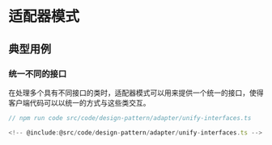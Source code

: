 # 适配器模式

## 典型用例

### 统一不同的接口

在处理多个具有不同接口的类时，适配器模式可以用来提供一个统一的接口，使得客户端代码可以以统一的方式与这些类交互。

```ts
// npm run code src/code/design-pattern/adapter/unify-interfaces.ts

<!-- @include:@src/code/design-pattern/adapter/unify-interfaces.ts -->
```